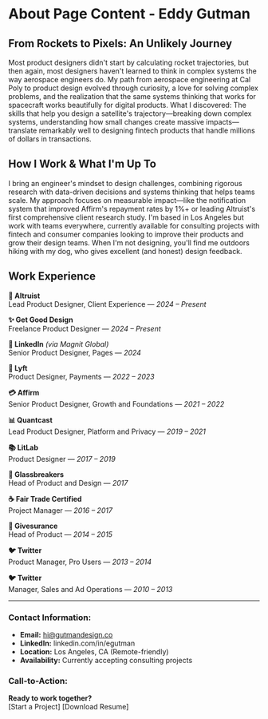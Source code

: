 # About Page Content - Eddy Gutman

## From Rockets to Pixels: An Unlikely Journey

Most product designers didn't start by calculating rocket trajectories, but then again, most designers haven't learned to think in complex systems the way aerospace engineers do. My path from aerospace engineering at Cal Poly to product design evolved through curiosity, a love for solving complex problems, and the realization that the same systems thinking that works for spacecraft works beautifully for digital products. What I discovered: The skills that help you design a satellite's trajectory—breaking down complex systems, understanding how small changes create massive impacts—translate remarkably well to designing fintech products that handle millions of dollars in transactions.

## How I Work & What I'm Up To

I bring an engineer's mindset to design challenges, combining rigorous research with data-driven decisions and systems thinking that helps teams scale. My approach focuses on measurable impact—like the notification system that improved Affirm's repayment rates by 1%+ or leading Altruist's first comprehensive client research study. I'm based in Los Angeles but work with teams everywhere, currently available for consulting projects with fintech and consumer companies looking to improve their products and grow their design teams. When I'm not designing, you'll find me outdoors hiking with my dog, who gives excellent (and honest) design feedback.

## Work Experience

**🏢 Altruist**  
Lead Product Designer, Client Experience — *2024 – Present*

**✨ Get Good Design**  
Freelance Product Designer — *2024 – Present*

**💼 LinkedIn** *(via Magnit Global)*  
Senior Product Designer, Pages — *2024*

**🚗 Lyft**  
Product Designer, Payments — *2022 – 2023*

**💳 Affirm**  
Senior Product Designer, Growth and Foundations — *2021 – 2022*

**📊 Quantcast**  
Lead Product Designer, Platform and Privacy — *2019 – 2021*

**📚 LitLab**  
Product Designer — *2017 – 2019*

**🤝 Glassbreakers**  
Head of Product and Design — *2017*

**☕ Fair Trade Certified**  
Project Manager — *2016 – 2017*

**💼 Givesurance**  
Head of Product — *2014 – 2015*

**🐦 Twitter**  
Product Manager, Pro Users — *2013 – 2014*

**🐦 Twitter**  
Manager, Sales and Ad Operations — *2010 – 2013*

---

### Contact Information:
- **Email:** hi@gutmandesign.co
- **LinkedIn:** linkedin.com/in/egutman  
- **Location:** Los Angeles, CA (Remote-friendly)
- **Availability:** Currently accepting consulting projects

### Call-to-Action:
**Ready to work together?**  
[Start a Project] [Download Resume]